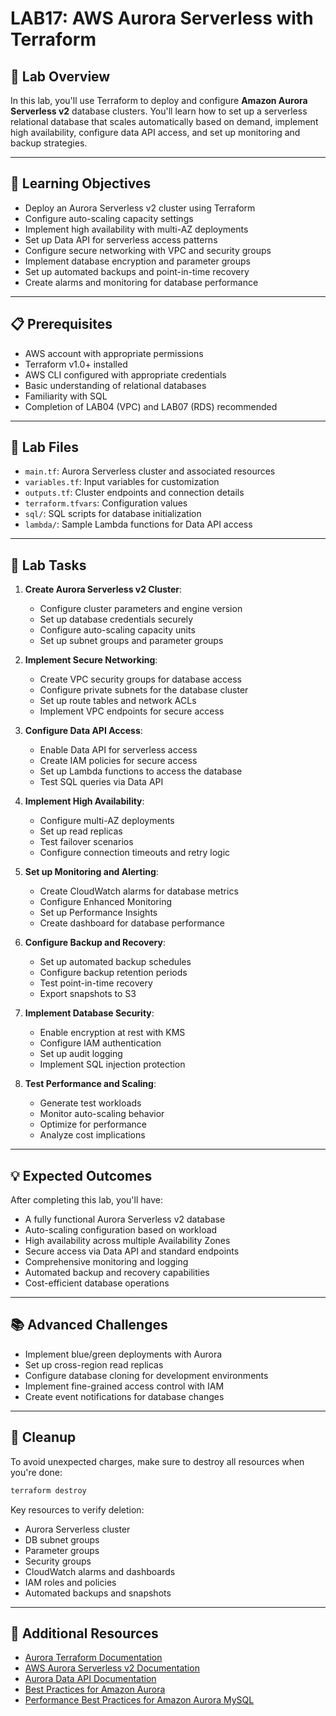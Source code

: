 # LAB17: AWS Aurora Serverless with Terraform

## 📝 Lab Overview

In this lab, you'll use Terraform to deploy and configure **Amazon Aurora Serverless v2** database clusters. You'll learn how to set up a serverless relational database that scales automatically based on demand, implement high availability, configure data API access, and set up monitoring and backup strategies.

---

## 🎯 Learning Objectives

- Deploy an Aurora Serverless v2 cluster using Terraform
- Configure auto-scaling capacity settings
- Implement high availability with multi-AZ deployments
- Set up Data API for serverless access patterns
- Configure secure networking with VPC and security groups
- Implement database encryption and parameter groups
- Set up automated backups and point-in-time recovery
- Create alarms and monitoring for database performance

---

## 📋 Prerequisites

- AWS account with appropriate permissions
- Terraform v1.0+ installed
- AWS CLI configured with appropriate credentials
- Basic understanding of relational databases
- Familiarity with SQL
- Completion of LAB04 (VPC) and LAB07 (RDS) recommended

---

## 📁 Lab Files

- `main.tf`: Aurora Serverless cluster and associated resources
- `variables.tf`: Input variables for customization
- `outputs.tf`: Cluster endpoints and connection details
- `terraform.tfvars`: Configuration values
- `sql/`: SQL scripts for database initialization
- `lambda/`: Sample Lambda functions for Data API access

---

## 🔨 Lab Tasks

1. **Create Aurora Serverless v2 Cluster**:
   - Configure cluster parameters and engine version
   - Set up database credentials securely
   - Configure auto-scaling capacity units
   - Set up subnet groups and parameter groups

2. **Implement Secure Networking**:
   - Create VPC security groups for database access
   - Configure private subnets for the database cluster
   - Set up route tables and network ACLs
   - Implement VPC endpoints for secure access

3. **Configure Data API Access**:
   - Enable Data API for serverless access
   - Create IAM policies for secure access
   - Set up Lambda functions to access the database
   - Test SQL queries via Data API

4. **Implement High Availability**:
   - Configure multi-AZ deployments
   - Set up read replicas
   - Test failover scenarios
   - Configure connection timeouts and retry logic

5. **Set up Monitoring and Alerting**:
   - Create CloudWatch alarms for database metrics
   - Configure Enhanced Monitoring
   - Set up Performance Insights
   - Create dashboard for database performance

6. **Configure Backup and Recovery**:
   - Set up automated backup schedules
   - Configure backup retention periods
   - Test point-in-time recovery
   - Export snapshots to S3

7. **Implement Database Security**:
   - Enable encryption at rest with KMS
   - Configure IAM authentication
   - Set up audit logging
   - Implement SQL injection protection

8. **Test Performance and Scaling**:
   - Generate test workloads
   - Monitor auto-scaling behavior
   - Optimize for performance
   - Analyze cost implications

---

## 💡 Expected Outcomes

After completing this lab, you'll have:
- A fully functional Aurora Serverless v2 database
- Auto-scaling configuration based on workload
- High availability across multiple Availability Zones
- Secure access via Data API and standard endpoints
- Comprehensive monitoring and logging
- Automated backup and recovery capabilities
- Cost-efficient database operations

---

## 📚 Advanced Challenges

- Implement blue/green deployments with Aurora
- Set up cross-region read replicas
- Configure database cloning for development environments
- Implement fine-grained access control with IAM
- Create event notifications for database changes

---

## 🧹 Cleanup

To avoid unexpected charges, make sure to destroy all resources when you're done:

```bash
terraform destroy
```

Key resources to verify deletion:
- Aurora Serverless cluster
- DB subnet groups
- Parameter groups
- Security groups
- CloudWatch alarms and dashboards
- IAM roles and policies
- Automated backups and snapshots

---

## 📖 Additional Resources

- [Aurora Terraform Documentation](https://registry.terraform.io/providers/hashicorp/aws/latest/docs/resources/rds_cluster)
- [AWS Aurora Serverless v2 Documentation](https://docs.aws.amazon.com/AmazonRDS/latest/AuroraUserGuide/aurora-serverless-v2.html)
- [Aurora Data API Documentation](https://docs.aws.amazon.com/AmazonRDS/latest/AuroraUserGuide/data-api.html)
- [Best Practices for Amazon Aurora](https://docs.aws.amazon.com/AmazonRDS/latest/AuroraUserGuide/Aurora.BestPractices.html)
- [Performance Best Practices for Amazon Aurora MySQL](https://d1.awsstatic.com/whitepapers/performance-best-practices-for-aurora-mysql.pdf) 